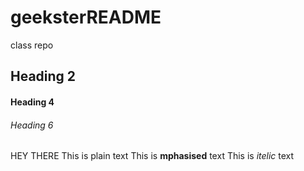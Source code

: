 # geeksterREADME
class repo
## Heading 2
#### Heading 4
###### Heading 6
HEY THERE This is plain text
This is __mphasised__ text
This is _itelic_ text
